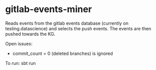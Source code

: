 # gitlab-events-miner

Reads events from the gitlab events database (currently on testing.datascience) and selects the push events. The events are then pushed towards the KG.

Open issues:
 - commit_count = 0 (deleted branches) is ignored


To run: 
sbt run
